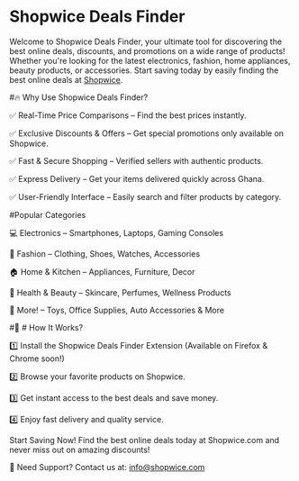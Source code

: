 # Shopwice Deals Finder  
Welcome to Shopwice Deals Finder, your ultimate tool for discovering the best online deals, discounts, and promotions on a wide range of products! Whether you're looking for the latest electronics, fashion, home appliances, beauty products, or accessories. Start saving today by easily finding the best online deals at [Shopwice](https://shopwice.com).  

#🔥 Why Use Shopwice Deals Finder?

✅ Real-Time Price Comparisons – Find the best prices instantly.

✅ Exclusive Discounts & Offers – Get special promotions only available on Shopwice.

✅ Fast & Secure Shopping – Verified sellers with authentic products.

✅ Express Delivery – Get your items delivered quickly across Ghana.

✅ User-Friendly Interface – Easily search and filter products by category.


#Popular Categories

💻 Electronics – Smartphones, Laptops, Gaming Consoles

👗 Fashion – Clothing, Shoes, Watches, Accessories

🏠 Home & Kitchen – Appliances, Furniture, Decor

🛒 Health & Beauty – Skincare, Perfumes, Wellness Products

🎁 More! – Toys, Office Supplies, Auto Accessories & More


#📢 # How It Works?

1️⃣ Install the Shopwice Deals Finder Extension (Available on Firefox & Chrome soon!)

2️⃣ Browse your favorite products on Shopwice.

3️⃣ Get instant access to the best deals and save money.

4️⃣ Enjoy fast delivery and quality service.

 Start Saving Now!
Find the best online deals today at Shopwice.com and never miss out on amazing discounts!

📩 Need Support? Contact us at: info@shopwice.com
